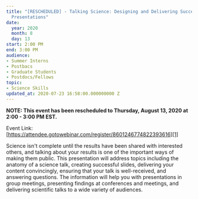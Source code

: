 ```yaml
---
title: "[RESCHEDULED] - Talking Science: Designing and Delivering Successful Oral
  Presentations"
date:
  year: 2020
  month: 8
  day: 13
start: 2:00 PM
end: 3:00 PM
audience:
- Summer Interns
- Postbacs
- Graduate Students
- Postdocs/Fellows
topic:
- Science Skills
updated_at: 2020-07-23 16:58:00.000000000 Z
---
```

**NOTE: This event has been rescheduled to Thursday, August 13, 2020 at
2:00 - 3:00 PM EST.**

Event Link:
[https://attendee.gotowebinar.com/register/8601246774822393616][1]

Science isn\'t complete until the results have been shared with
interested others, and talking about your results is one of the
important ways of making them public. This presentation will address
topics including the anatomy of a science talk, creating successful
slides, delivering your content convincingly, ensuring that your talk is
well-received, and answering questions. The information will help you
with presentations in group meetings, presenting findings at conferences
and meetings, and delivering scientific talks to a wide variety of
audiences.



[1]: https://attendee.gotowebinar.com/register/8601246774822393616
